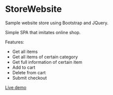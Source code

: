 # StoreWebsite
Sample website store using Bootstrap and JQuery.

<p>Simple SPA that imitates online shop.&nbsp;&nbsp;</p>
<p>Features:</p>
<ul>
<li>Get all items</li>
<li>Get all items of certain category</li>
<li>Get full information of certain item</li>
<li>Add to cart</li>
<li>Delete from cart</li>
<li>Submit checkout</li>
</ul>
<p><a href="https://dashayaskova.github.io/StoreWebsite/#">Live demo</a></p>
